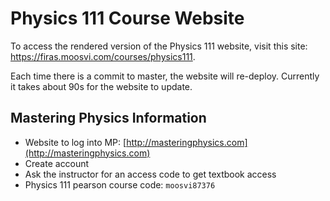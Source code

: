 # Physics 111 Course Website

To access the rendered version of the Physics 111 website, visit this site: https://firas.moosvi.com/courses/physics111.

Each time there is a commit to master, the website will re-deploy.
Currently it takes about 90s for the website to update.

## Mastering Physics Information

- Website to log into MP: [http://masteringphysics.com](http://masteringphysics.com)
- Create account
- Ask the instructor for an access code to get textbook access
- Physics 111 pearson course code: `moosvi87376`
